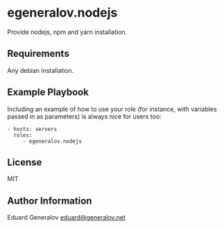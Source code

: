 egeneralov.nodejs
=========

Provide nodejs, npm and yarn installation.

Requirements
------------

Any debian installation.

Example Playbook
----------------

Including an example of how to use your role (for instance, with variables passed in as parameters) is always nice for users too:

    - hosts: servers
      roles:
         - egeneralov.nodejs

License
-------

MIT

Author Information
------------------

Eduard Generalov <eduard@generalov.net>
